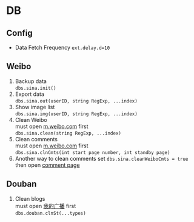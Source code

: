 # DB

## Config

* Data Fetch Frequency
`ext.delay.d=10`

## Weibo

1. Backup data  
`dbs.sina.init()`
2. Export data  
`dbs.sina.out(userID, string RegExp, ...index)`
3. Show image list  
`dbs.sina.img(userID, string RegExp, ...index)`
4. Clean Weibo  
must open [m.weibo.com](http://m.weibo.com) first  
`dbs.sina.clean(string RegExp, ...index)`
5. Clean comments  
must open [m.weibo.com](http://m.weibo.com) first   
`dbs.sina.clnCmts(int start page number, int standby page)`
6. Another way to clean comments
set `dbs.sina.cleanWeiboCmts = true` then open [comment page](http://weibo.com/comment/outbox)

## Douban

1. Clean blogs  
must open [我的广播](https://www.douban.com/people/${User}}/statuses) first  
`dbs.douban.clnSt(...types)`